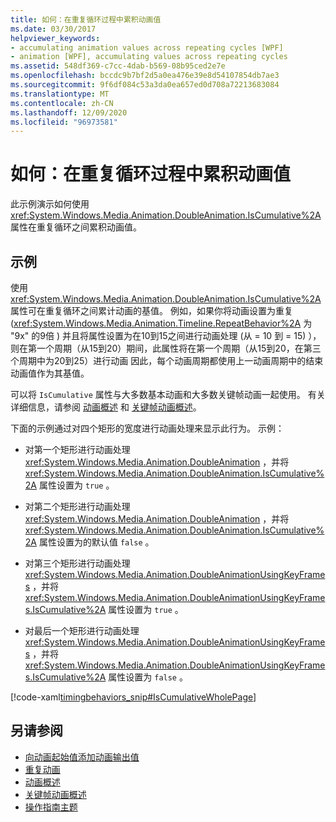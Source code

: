 ```yaml
---
title: 如何：在重复循环过程中累积动画值
ms.date: 03/30/2017
helpviewer_keywords:
- accumulating animation values across repeating cycles [WPF]
- animation [WPF], accumulating values across repeating cycles
ms.assetid: 548df369-c7cc-4dab-b569-08b95ced2e7e
ms.openlocfilehash: bccdc9b7bf2d5a0ea476e39e8d54107854db7ae3
ms.sourcegitcommit: 9f6df084c53a3da0ea657ed0d708a72213683084
ms.translationtype: MT
ms.contentlocale: zh-CN
ms.lasthandoff: 12/09/2020
ms.locfileid: "96973581"
---
```

# <a name="how-to-accumulate-animation-values-during-repeat-cycles"></a>如何：在重复循环过程中累积动画值
此示例演示如何使用 <xref:System.Windows.Media.Animation.DoubleAnimation.IsCumulative%2A> 属性在重复循环之间累积动画值。  
  
## <a name="example"></a>示例  
 使用 <xref:System.Windows.Media.Animation.DoubleAnimation.IsCumulative%2A> 属性可在重复循环之间累计动画的基值。 例如，如果你将动画设置为重复 (<xref:System.Windows.Media.Animation.Timeline.RepeatBehavior%2A> 为 "9x" 的9倍 ) 并且将属性设置为在10到15之间进行动画处理 (从 = 10 到 = 15) ），则在第一个周期（从15到20）期间，此属性将在第一个周期（从15到20，在第三个周期中为20到25）进行动画 因此，每个动画周期都使用上一动画周期中的结束动画值作为其基值。  
  
 可以将 `IsCumulative` 属性与大多数基本动画和大多数关键帧动画一起使用。 有关详细信息，请参阅 [动画概述](animation-overview.md) 和 [关键帧动画概述](key-frame-animations-overview.md)。  
  
 下面的示例通过对四个矩形的宽度进行动画处理来显示此行为。 示例：  
  
- 对第一个矩形进行动画处理 <xref:System.Windows.Media.Animation.DoubleAnimation> ，并将 <xref:System.Windows.Media.Animation.DoubleAnimation.IsCumulative%2A> 属性设置为 `true` 。  
  
- 对第二个矩形进行动画处理 <xref:System.Windows.Media.Animation.DoubleAnimation> ，并将 <xref:System.Windows.Media.Animation.DoubleAnimation.IsCumulative%2A> 属性设置为的默认值 `false` 。  
  
- 对第三个矩形进行动画处理 <xref:System.Windows.Media.Animation.DoubleAnimationUsingKeyFrames> ，并将 <xref:System.Windows.Media.Animation.DoubleAnimationUsingKeyFrames.IsCumulative%2A> 属性设置为 `true` 。  
  
- 对最后一个矩形进行动画处理 <xref:System.Windows.Media.Animation.DoubleAnimationUsingKeyFrames> ，并将 <xref:System.Windows.Media.Animation.DoubleAnimationUsingKeyFrames.IsCumulative%2A> 属性设置为 `false` 。  
  
 [!code-xaml[timingbehaviors_snip#IsCumulativeWholePage](~/samples/snippets/csharp/VS_Snippets_Wpf/timingbehaviors_snip/CSharp/IsCumulativeExample.xaml#iscumulativewholepage)]  
  
## <a name="see-also"></a>另请参阅

- [向动画起始值添加动画输出值](how-to-add-an-animation-output-value-to-an-animation-starting-value.md)
- [重复动画](how-to-repeat-an-animation.md)
- [动画概述](animation-overview.md)
- [关键帧动画概述](key-frame-animations-overview.md)
- [操作指南主题](animation-and-timing-how-to-topics.md)
